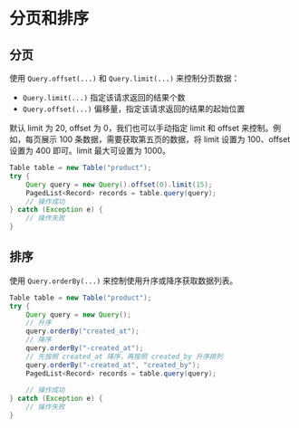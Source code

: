 # 分页和排序

## 分页

使用 `Query.offset(...)` 和 `Query.limit(...)` 来控制分页数据：

- `Query.limit(...)`    指定该请求返回的结果个数
- `Query.offset(...)`  偏移量，指定该请求返回的结果的起始位置

默认 limit 为 20, offset 为 0，我们也可以手动指定 limit 和 offset 来控制。例如，每页展示 100 条数据，需要获取第五页的数据，将 limit 设置为 100、offset 设置为 400 即可。limit 最大可设置为 1000。

```java
Table table = new Table("product");
try {
    Query query = new Query().offset(0).limit(15);
    PagedList<Record> records = table.query(query);
    // 操作成功
} catch (Exception e) {
    // 操作失败
}
```

## 排序

使用 `Query.orderBy(...)` 来控制使用升序或降序获取数据列表。

```java
Table table = new Table("product");
try {
    Query query = new Query();
    // 升序
    query.orderBy("created_at");
    // 降序
    query.orderBy("-created_at");
    // 先按照 created_at 降序，再按照 created_by 升序排列
    query.orderBy("-created_at", "created_by");
    PagedList<Record> records = table.query(query);
    
    // 操作成功
} catch (Exception e) {
    // 操作失败
}
```